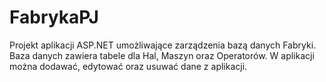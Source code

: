 # FabrykaPJ

Projekt aplikacji ASP.NET umożliwające zarządzenia bazą danych Fabryki.
Baza danych zawiera tabele dla Hal, Maszyn oraz Operatorów. W aplikacji można
dodawać, edytować oraz usuwać dane z aplikacji.
